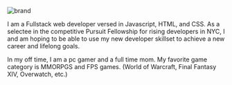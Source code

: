 ![brand](https://live.staticflickr.com/65535/50868030132_7d5e6ed480_c.jpg)

I am a Fullstack web developer versed in Javascript, HTML, and CSS. As a selectee in the competitive Pursuit Fellowship for rising developers in NYC, I and am hoping to be able to use my new developer skillset to achieve a new career and lifelong goals.

In my off time, I am a pc gamer and a full time mom. My favorite game category is MMORPGS and FPS games. (World of Warcraft, Final Fantasy XIV, Overwatch, etc.)

<!--
**kathypurry/kathypurry** is a ✨ _special_ ✨ repository because its `README.md` (this file) appears on your GitHub profile.

Here are some ideas to get you started:

- 🔭 I’m currently working on ...### Hi there 👋
- 🌱 I’m currently learning ...
- 👯 I’m looking to collaborate on ...
- 🤔 I’m looking for help with ...
- 💬 Ask me about ...
- 📫 How to reach me: ...
- 😄 Pronouns: ...
- ⚡ Fun fact: ...
-->
